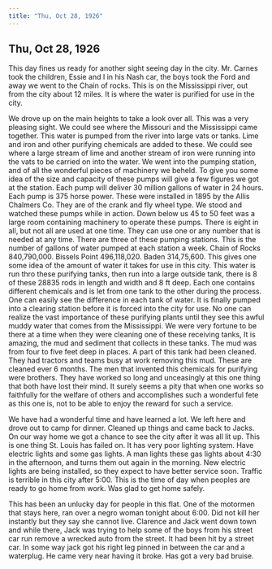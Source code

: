 ```yaml
---  
title: "Thu, Oct 28, 1926"  
---  
```

## Thu, Oct 28, 1926
This day fines us ready for another sight seeing day in the city. Mr. Carnes took the children, Essie and I in his Nash car, the boys took the Ford and away we went to the Chain of rocks. This is on the Mississippi river, out from the city about 12 miles. It is where the water is purified for use in the city.

We drove up on the main heights to take a look over all. This was a very pleasing sight. We could see where the Missouri and the Mississippi came together. This water is pumped from the river into large vats or tanks. Lime and iron and other purifying chemicals are added to these. We could see where a large stream of lime and another stream of iron were running into the vats to be carried on into the water. We went into the pumping station, and of all the wonderful pieces of machinery we beheld. To give you some idea of the size and capacity of these pumps will give a few figures we got at the station. Each pump will deliver 30 million gallons of water in 24 hours. Each pump is 375 horse power. These were installed in 1895 by the Allis Chalmers Co. They are of the crank and fly wheel type. We stood and watched these pumps while in action. Down below us 45 to 50 feet was a large room containing machinery to operate these pumps. There is eight in all, but not all are used at one time. They can use one or any number that is needed at any time. There are three of these pumping stations. This is the number of gallons of water pumped at each station a week. Chain of Rocks 840,790,000. Bissels Point 496,118,020. Baden 314,75,600. This gives one some idea of the amount of water it takes for use in this city. This water is run thro these purifying tanks, then run into a large outside tank, there is 8 of these 28835 rods in length and width and 8 ft deep. Each one contains different chemicals and is let from one tank to the other during the process. One can easily see the difference in each tank of water. It is finally pumped into a clearing station before it is forced into the city for use. No one can realize the vast importance of these purifying plants until they see this awful muddy water that comes from the Mississippi. We were very fortune to be there at a time when they were cleaning one of these receiving tanks, It is amazing, the mud and sediment that collects in these tanks. The mud was from four to five feet deep in places. A part of this tank had been cleaned. They had tractors and teams busy at work removing this mud. These are cleaned ever 6 months. The men that invented this chemicals for purifying were brothers. They have worked so long and unceasingly at this one thing that both have lost their mind. It surely seems a pity that when one works so faithfully for the welfare of others and accomplishes such a wonderful fete as this one is, not to be able to enjoy the reward for such a service.

We have had a wonderful time and have learned a lot. We left here and drove out to camp for dinner. Cleaned up things and came back to Jacks. On our way home we got a chance to see the city after it was all lit up. This is one thing St. Louis has failed on. It has very poor lighting system. Have electric lights and some gas lights. A man lights these gas lights about 4:30 in the afternoon, and turns them out again in the morning. New electric lights are being installed, so they expect to have better service soon. Traffic is terrible in this city after 5:00. This is the time of day when peoples are ready to go home from work. Was glad to get home safely.

This has been an unlucky day for people in this flat. One of the motormen that stays here, ran over a negro woman tonight about 6:00. Did not kill her instantly but they say she cannot live. Clarence and Jack went down town and while there, Jack was trying to help some of the boys from his street car run remove a wrecked auto from the street. It had been hit by a street car. In some way jack got his right leg pinned in between the car and a waterplug. He came very near having it broke. Has got a very bad bruise.

